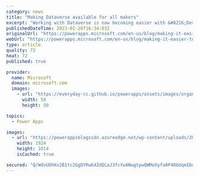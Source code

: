 ```yaml
---
category: news
title: "Making Dataverse available for all makers"
excerpt: "Working with Dataverse is now becoming easier with &#8216;Developer environment&#8217; that comes with premium capabilities, without any additional cost. You can work on Power Platform using Dataverse for building applications where now you can work with relationship modeling in Canvas applications,"
publishedDateTime: 2023-01-26T16:34:03Z
originalUrl: "https://powerapps.microsoft.com/en-us/blog/making-it-easier-to-work-with-dataverse/"
webUrl: "https://powerapps.microsoft.com/en-us/blog/making-it-easier-to-work-with-dataverse/"
type: article
quality: 72
heat: 72
published: true

provider:
  name: Microsoft
  domain: microsoft.com
  images:
    - url: "https://everyday-cc.github.io/powerapps/assets/images/organizations/microsoft.com-50x50.jpg"
      width: 50
      height: 50

topics:
  - Power Apps

images:
  - url: "https://powerappsblogscdn.azureedge.net/wp-content/uploads/2023/01/PreviewDemo-7.gif"
    width: 1924
    height: 1014
    isCached: true

secured: "Q/WdvUOhKv2B1tc2GgDYRw64ZdQLaJ3fcYwANwgtpwQWMoXyfa0P40bUqmI6qC0lGwRO9+DkWZZzJlkQicwO+m6W+NV0vVQeESd2S3MHPNkIH0euE5JlMeYGoX9VjxBn5kDYKsqDHZrCgdQpp8okN4A5utVDki4YakTotKWy2H3lajss/99eCezPHYk4EQLcm5YJF3uwgp514cAnGR8albtzawoZ9guz7SggTbQRgoZC+v/YIZuOHx7IHsnO/GJaMe8RIQ7g0haXgonhR2qhis3AyLWuiDXmfiWHko9wVltT/IF+3Lx2+8MV/WSaSvJD3HvNCWiehZhNIcRC570RCDFOZltf858QqR/Kf/FN61k=;RT70I1+ebzIIfW6seLBxBQ=="
---
```


